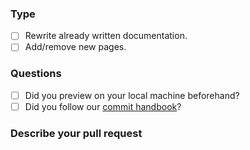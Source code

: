 ### Type
- [ ] Rewrite already written documentation.
- [ ] Add/remove new pages.

### Questions
- [ ] Did you preview on your local machine beforehand?
- [ ] Did you follow our [commit handbook](https://github.com/Atlas-OS/docs/blob/master/.github/CONTRIBUTING.md#commit-message)?

### Describe your pull request
